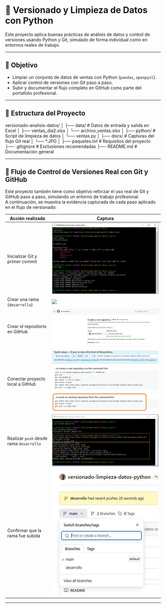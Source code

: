 # 🧼 Versionado y Limpieza de Datos con Python

Este proyecto aplica buenas prácticas de análisis de datos y control de versiones usando Python y Git, simulado de forma individual como en entornos reales de trabajo.

---

## 📌 Objetivo

- Limpiar un conjunto de datos de ventas con Python (`pandas`, `openpyxl`).
- Aplicar control de versiones con Git paso a paso.
- Subir y documentar el flujo completo en GitHub como parte del portafolio profesional.

---

## 📁 Estructura del Proyecto

versionado-analisis-datos/
│
├── data/ # Datos de entrada y salida en Excel
│ ├── ventas_dia2.xlsx
│ └── archivo_ventas.xlsx
│
├── python/ # Script de limpieza de datos
│ └── ventas.py
│
├── docs/ # Capturas del flujo Git real
│ └── *.JPG
│
├── paquetes.txt # Requisitos del proyecto
├── .gitignore # Exclusiones recomendadas
├── README.md # Documentación general

---

## 🧭 Flujo de Control de Versiones Real con Git y GitHub

Este proyecto también tiene como objetivo reforzar el uso real de Git y GitHub paso a paso, simulando un entorno de trabajo profesional.  
A continuación, se muestra la evidencia capturada de cada paso aplicado en el flujo de versionado:

| Acción realizada                      | Captura |
|--------------------------------------|---------|
| Inicializar Git y primer commit      | ![](docs/Inicializar%20Git%20y%20Primer%20Commit.JPG) |
| Crear una rama (`desarrollo`)        | ![](docs/Crear%20una%20rama%20(buena%20práctica).JPG) |
| Crear el repositorio en GitHub       | ![](docs/Crear%20el%20Repositorio%20en%20GitHub.JPG) |
| Conectar proyecto local a GitHub     | ![](docs/Conectar%20tu%20proyecto%20local%20con%20GitHub.JPG) |
| Realizar `push` desde rama `desarrollo` | ![](docs/Conectar%20tu%20proyecto%20local%20con%20GitHub-1.JPG) |
| Confirmar que la rama fue subida     | ![](docs/Ramadesarrollosubida.JPG) |

---
